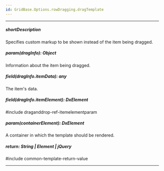 ```yaml
---
id: GridBase.Options.rowDragging.dragTemplate
---
```

---
##### shortDescription
Specifies custom markup to be shown instead of the item being dragged.

##### param(dragInfo): Object
Information about the item being dragged.

##### field(dragInfo.itemData): any
The item's data.

##### field(dragInfo.itemElement): DxElement
#include draganddrop-ref-itemelementparam

##### param(containerElement): DxElement
A container in which the template should be rendered.

##### return: String | Element | jQuery
#include common-template-return-value

---
<!-- Description goes here -->